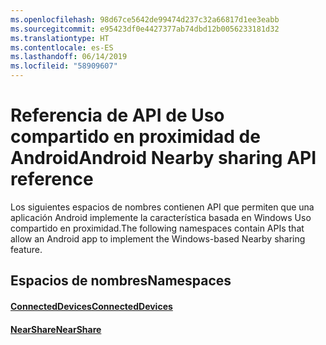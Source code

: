 ```yaml
---
ms.openlocfilehash: 98d67ce5642de99474d237c32a66817d1ee3eabb
ms.sourcegitcommit: e95423df0e4427377ab74dbd12b0056233181d32
ms.translationtype: HT
ms.contentlocale: es-ES
ms.lasthandoff: 06/14/2019
ms.locfileid: "58909607"
---
```

# <a name="android-nearby-sharing-api-reference"></a><span data-ttu-id="a2cd5-101">Referencia de API de Uso compartido en proximidad de Android</span><span class="sxs-lookup"><span data-stu-id="a2cd5-101">Android Nearby sharing API reference</span></span>

<span data-ttu-id="a2cd5-102">Los siguientes espacios de nombres contienen API que permiten que una aplicación Android implemente la característica basada en Windows Uso compartido en proximidad.</span><span class="sxs-lookup"><span data-stu-id="a2cd5-102">The following namespaces contain APIs that allow an Android app to implement the Windows-based Nearby sharing feature.</span></span>

## <a name="namespaces"></a><span data-ttu-id="a2cd5-103">Espacios de nombres</span><span class="sxs-lookup"><span data-stu-id="a2cd5-103">Namespaces</span></span>

#### <a name="connecteddeviceshttpsdocsmicrosoftcomjavaapicommicrosoftconnecteddevices"></a>[<span data-ttu-id="a2cd5-104">ConnectedDevices</span><span class="sxs-lookup"><span data-stu-id="a2cd5-104">ConnectedDevices</span></span>](https://docs.microsoft.com/java/api/com.microsoft.connecteddevices)
#### <a name="nearsharehttpsdocsmicrosoftcomjavaapicommicrosoftconnecteddevicesremotesystemscommandingnearshare"></a>[<span data-ttu-id="a2cd5-105">NearShare</span><span class="sxs-lookup"><span data-stu-id="a2cd5-105">NearShare</span></span>](https://docs.microsoft.com/java/api/com.microsoft.connecteddevices.remotesystems.commanding.nearshare)